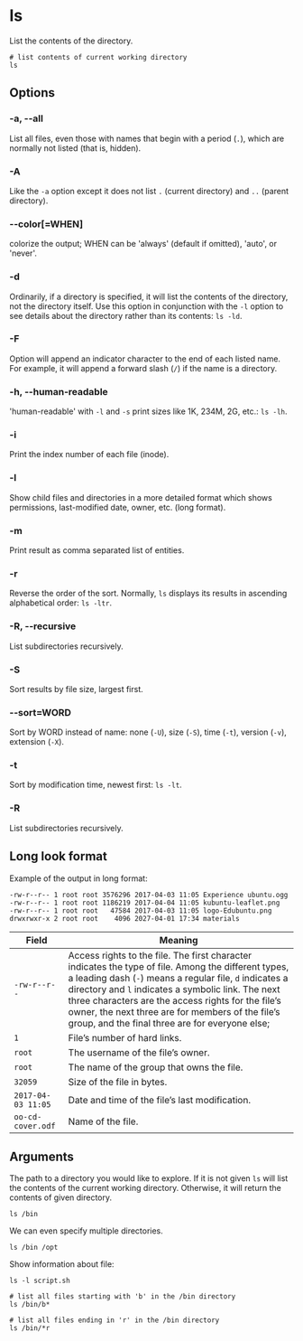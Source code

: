# ls

List the contents of the directory.

```shell
# list contents of current working directory
ls
```

## Options

### -a, --all

List all files, even those with names that begin with a period (`.`), which are normally
not listed (that is, hidden).

### -A

Like the `-a` option except it does not list `.` (current directory) and `..` (parent
directory).

### --color[=WHEN]

colorize the output; WHEN can be 'always' (default if omitted), 'auto', or 'never'.

### -d

Ordinarily, if a directory is specified, it will list the contents of the directory, not
the directory itself. Use this option in conjunction with the `-l` option to see details
about the directory rather than its contents: `ls -ld`.

### -F

Option will append an indicator character to the end of each listed name. For example,
it will append a forward slash (`/`) if the name is a directory.

### -h, --human-readable

'human-readable' with `-l` and `-s` print sizes like 1K, 234M, 2G, etc.: `ls -lh`.

### -i

Print the index number of each file (inode).

### -l

Show child files and directories in a more detailed format which shows permissions,
last-modified date, owner, etc. (long format).

### -m

Print result as comma separated list of entities.

### -r

Reverse the order of the sort. Normally, `ls` displays its results in ascending
alphabetical order: `ls -ltr`.

### -R, --recursive

List subdirectories recursively.

### -S

Sort results by file size, largest first.

### --sort=WORD

Sort by WORD instead of name: none (`-U`), size (`-S`), time (`-t`), version (`-v`),
extension (`-X`).

### -t

Sort by modification time, newest first: `ls -lt`.

### -R

List subdirectories recursively.

## Long look format

Example of the output in long format:

```shell
-rw-r--r-- 1 root root 3576296 2017-04-03 11:05 Experience ubuntu.ogg
-rw-r--r-- 1 root root 1186219 2017-04-04 11:05 kubuntu-leaflet.png
-rw-r--r-- 1 root root   47584 2017-04-03 11:05 logo-Edubuntu.png
drwxrwxr-x 2 root root    4096 2027-04-01 17:34 materials
```

| Field              | Meaning                                                                                                                                                                                                                                                                                                                                                                            |
|--------------------|------------------------------------------------------------------------------------------------------------------------------------------------------------------------------------------------------------------------------------------------------------------------------------------------------------------------------------------------------------------------------------|
| `-rw-r--r--`       | Access rights to the file. The first character indicates the type of file. Among the different types, a leading dash (`-`) means a regular file, `d` indicates a directory and `l` indicates a symbolic link. The next three characters are the access rights for the file’s owner, the next three are for members of the file’s group, and the final three are for everyone else; |
| `1`                | File’s number of hard links.                                                                                                                                                                                                                                                                                                                                                       |
| `root`             | The username of the file’s owner.                                                                                                                                                                                                                                                                                                                                                  |
| `root`             | The name of the group that owns the file.                                                                                                                                                                                                                                                                                                                                          |
| `32059`            | Size of the file in bytes.                                                                                                                                                                                                                                                                                                                                                         |
| `2017-04-03 11:05` | Date and time of the file’s last modification.                                                                                                                                                                                                                                                                                                                                     |
| `oo-cd-cover.odf` | Name of the file.                                                                                                                                                                                                                                                                                                                                                                  |

## Arguments

The path to a directory you would like to explore. If it is not given `ls` will list the
contents of the current working directory. Otherwise, it will return the contents of
given directory.

```shell
ls /bin
```

We can even specify multiple directories.

```shell
ls /bin /opt
```

Show information about file:

```shell
ls -l script.sh
```

```shell
# list all files starting with 'b' in the /bin directory
ls /bin/b*

# list all files ending in 'r' in the /bin directory
ls /bin/*r
```
